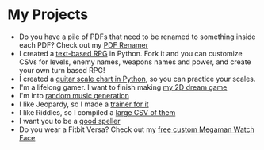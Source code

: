 # My Projects

* Do you have a pile of PDFs that need to be renamed to something inside each PDF? Check out my [PDF Renamer](https://github.com/crawsome/pdf-renamer)
* I created a [text-based RPG](https://github.com/crawsome/PyRPG_Mini) in Python. Fork it and you can customize CSVs for levels, enemy names, weapons names and power, and create your own turn based RPG!
* I created a [guitar scale chart in Python](https://github.com/crawsome/GuitarScaleChart), so you can practice your scales.
* I'm a lifelong gamer. I want to finish making [my 2D dream game](https://imgur.com/a/1XQ0gmU)
* I'm into [random music generation](https://github.com/crawsome/PyMusicGen)
* I like Jeopardy, so I made a [trainer for it](https://github.com/crawsome/jeopardy-trainer)
* I like Riddles, so I compiled a [large CSV of them](https://github.com/crawsome/PyRPG_Mini/blob/master/csv/riddles.csv)
* I want you to be a [good speller](https://github.com/crawsome/spellingpractice)
* Do you wear a Fitbit Versa? Check out my [free custom Megaman Watch Face](https://github.com/crawsome/BurkeClock)